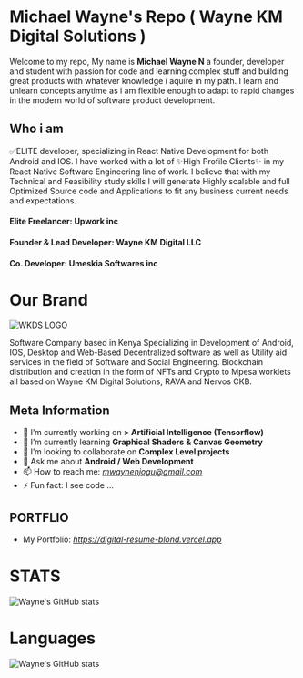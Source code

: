 # Michael Wayne's Repo ( Wayne KM Digital Solutions )

Welcome to my repo, 
My name is **Michael Wayne N** a founder, developer and student with passion for code and learning complex stuff and building great products with whatever knowledge i aquire in my path. I learn and unlearn concepts anytime as i am flexible enough to adapt to rapid changes in the modern world of software product development.



## Who i am
✅ELITE developer, specializing in React Native Development for both Android and IOS. I have worked with a lot of ✨High Profile Clients✨ in my React Native Software Engineering line of work. I believe that with my Technical and Feasibility study skills I will generate Highly scalable and full Optimized Source code and Applications to fit any business current needs and expectations. 

#### Elite Freelancer: Upwork inc
#### Founder & Lead Developer: Wayne KM Digital LLC
#### Co. Developer: Umeskia Softwares inc


# Our Brand
![WKDS LOGO](https://lh3.googleusercontent.com/p/AF1QipOb8rDSrCHU3vmRZ0oiNhYiKpmjl1__7VjkN8lk=s400)

Software Company based in Kenya Specializing in Development of Android, IOS, Desktop and Web-Based Decentralized software as well as Utility aid services in the field of Software and Social Engineering. Blockchain distribution and creation in the form of NFTs and Crypto to Mpesa worklets all based on Wayne KM Digital Solutions, RAVA and Nervos CKB.


## Meta Information
- 🔭 I’m currently working on **> Artificial Intelligence (Tensorflow)**
- 🌱 I’m currently learning **Graphical Shaders & Canvas Geometry**
- 👯 I’m looking to collaborate on **Complex Level projects**
- 💬 Ask me about **Android / Web Development**
- 📫 How to reach me: *mwaynenjogu@gmail.com*
- ⚡ Fun fact: I see code ...

## PORTFLIO
- My Portfolio: *https://digital-resume-blond.vercel.app*

# STATS
![Wayne's GitHub stats](https://github-readme-stats.vercel.app/api?username=MichaelWayneKM&show_icons=true&theme=tokyonight)

# Languages
![Wayne's GitHub stats](https://github-readme-stats.vercel.app/api/top-langs?username=MichaelWayneKM&theme=tokyonight)
